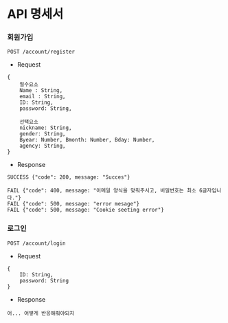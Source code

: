 # API 명세서

### 회원가입
```
POST /account/register
```
- Request
```
{   
    필수요소
    Name : String,
    email : String,
    ID: String,
    password: String,
    
    선택요소
    nickname: String,
    gender: String,
    Byear: Number, Bmonth: Number, Bday: Number,
    agency: String,
}
```

- Response
```
SUCCESS {"code": 200, message: "Succes"}
```
```
FAIL {"code": 400, message: "이메일 양식을 맞춰주시고, 비밀번호는 최소 6글자입니다."}
FAIL {"code": 500, message: "error mesage"}
FAIL {"code": 500, message: "Cookie seeting error"}
```

### 로그인
```
POST /account/login
```
- Request
```
{
    ID: String,
    password: String
}
```
- Response
```
어... 어떻게 반응해줘야되지
```